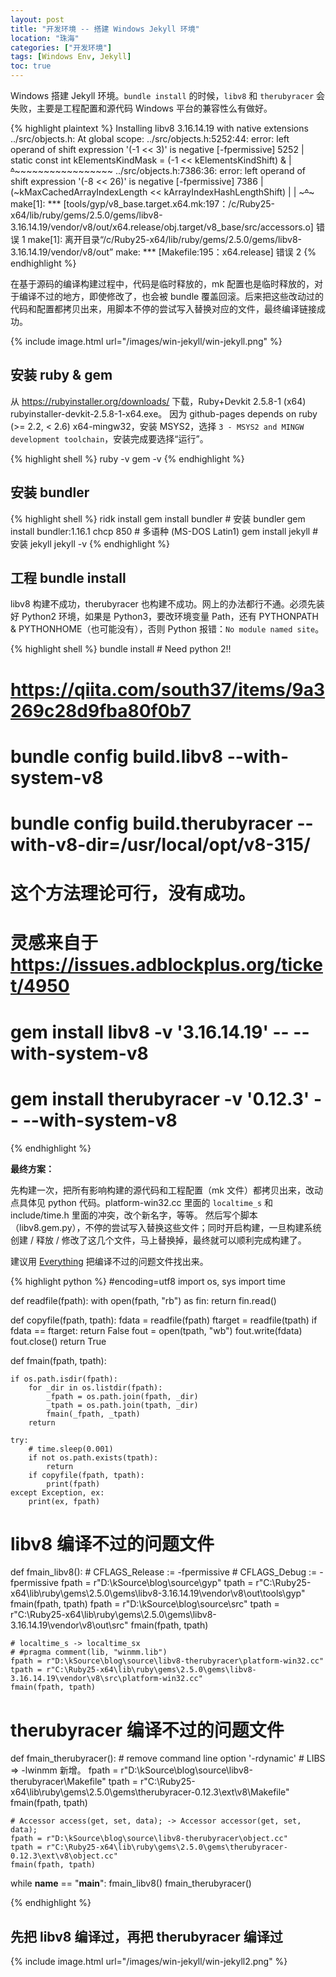 ```yaml
---
layout: post
title: "开发环境 -- 搭建 Windows Jekyll 环境"
location: "珠海"
categories: ["开发环境"]
tags: [Windows Env, Jekyll]
toc: true
---
```


Windows 搭建 Jekyll 环境。`bundle install` 的时候，`libv8` 和 `therubyracer` 会失败，主要是工程配置和源代码 Windows 平台的兼容性么有做好。

{% highlight plaintext %}
Installing libv8 3.16.14.19 with native extensions
../src/objects.h: At global scope:
../src/objects.h:5252:44: error: left operand of shift expression '(-1 << 3)' is negative [-fpermissive]
 5252 |   static const int kElementsKindMask = (-1 << kElementsKindShift) &
      |                                        ~~~~^~~~~~~~~~~~~~~~~~~~~~
../src/objects.h:7386:36: error: left operand of shift expression '(-8 << 26)' is negative [-fpermissive]
 7386 |       (~kMaxCachedArrayIndexLength << kArrayIndexHashLengthShift) |
      |       ~~~~~~~~~~~~~~~~~~~~~~~~~~~~~^~~~~~~~~~~~~~~~~~~~~~~~~~~~~~
make[1]: *** [tools/gyp/v8_base.target.x64.mk:197：/c/Ruby25-x64/lib/ruby/gems/2.5.0/gems/libv8-3.16.14.19/vendor/v8/out/x64.release/obj.target/v8_base/src/accessors.o] 错误 1
make[1]: 离开目录“/c/Ruby25-x64/lib/ruby/gems/2.5.0/gems/libv8-3.16.14.19/vendor/v8/out”
make: *** [Makefile:195：x64.release] 错误 2
{% endhighlight %}

在基于源码的编译构建过程中，代码是临时释放的，mk 配置也是临时释放的，对于编译不过的地方，即使修改了，也会被 bundle 覆盖回滚。后来把这些改动过的代码和配置都拷贝出来，用脚本不停的尝试写入替换对应的文件，最终编译链接成功。

{% include image.html url="/images/win-jekyll/win-jekyll.png" %}


## 安装 ruby & gem

从 <https://rubyinstaller.org/downloads/> 下载，Ruby+Devkit 2.5.8-1 (x64) rubyinstaller-devkit-2.5.8-1-x64.exe。
因为 github-pages depends on ruby (>= 2.2, < 2.6) x64-mingw32，安装 MSYS2，选择 `3 - MSYS2 and MINGW development toolchain`，安装完成要选择“运行”。

{% highlight shell %}
ruby -v
gem -v
{% endhighlight %}


## 安装 bundler

{% highlight shell %}
ridk install
gem install bundler # 安装 bundler
gem install bundler:1.16.1
chcp 850 # 多语种 (MS-DOS Latin1)
gem install jekyll # 安装 jekyll
jekyll -v
{% endhighlight %}


## 工程 bundle install

libv8 构建不成功，therubyracer 也构建不成功。网上的办法都行不通。必须先装好 Python2 环境，如果是 Python3，要改环境变量 Path，还有 PYTHONPATH & PYTHONHOME（也可能没有），否则 Python 报错：`No module named site`。

{% highlight shell %}
bundle install # Need python 2!!
# https://qiita.com/south37/items/9a3269c28d9fba80f0b7
# bundle config build.libv8 --with-system-v8
# bundle config build.therubyracer --with-v8-dir=/usr/local/opt/v8-315/
# 这个方法理论可行，没有成功。
# 灵感来自于 https://issues.adblockplus.org/ticket/4950
# gem install libv8 -v '3.16.14.19' -- --with-system-v8
# gem install therubyracer -v '0.12.3' -- --with-system-v8
{% endhighlight %}

**最终方案：**

先构建一次，把所有影响构建的源代码和工程配置（mk 文件）都拷贝出来，改动点具体见 python 代码。platform-win32.cc 里面的 `localtime_s` 和 include/time.h 里面的冲突，改个新名字，等等。
然后写个脚本（libv8.gem.py），不停的尝试写入替换这些文件；同时开启构建，一旦构建系统创建 / 释放 / 修改了这几个文件，马上替换掉，最终就可以顺利完成构建了。

建议用 [Everything](https://www.voidtools.com/zh-cn/) 把编译不过的问题文件找出来。

{% highlight python %}
#encoding=utf8
import os, sys
import time

def readfile(fpath):
    with open(fpath, "rb") as fin:
        return fin.read()

def copyfile(fpath, tpath):
    fdata = readfile(fpath)
    ftarget = readfile(tpath)
    if fdata == ftarget:
        return False
    fout = open(tpath, "wb")
    fout.write(fdata)
    fout.close()
    return True

def fmain(fpath, tpath):

    if os.path.isdir(fpath):
        for _dir in os.listdir(fpath):
            _fpath = os.path.join(fpath, _dir)
            _tpath = os.path.join(tpath, _dir)
            fmain(_fpath, _tpath)
        return

    try:
        # time.sleep(0.001)
        if not os.path.exists(tpath):
            return
        if copyfile(fpath, tpath):
            print(fpath)
    except Exception, ex:
        print(ex, fpath)

# libv8 编译不过的问题文件
def fmain_libv8():
    # CFLAGS_Release := -fpermissive
    # CFLAGS_Debug := -fpermissive
    fpath = r"D:\kSource\blog\source\gyp"
    tpath = r"C:\Ruby25-x64\lib\ruby\gems\2.5.0\gems\libv8-3.16.14.19\vendor\v8\out\tools\gyp"
    fmain(fpath, tpath)
    fpath = r"D:\kSource\blog\source\src"
    tpath = r"C:\Ruby25-x64\lib\ruby\gems\2.5.0\gems\libv8-3.16.14.19\vendor\v8\out\src"
    fmain(fpath, tpath)

    # localtime_s -> localtime_sx
    # #pragma comment(lib, "winmm.lib")
    fpath = r"D:\kSource\blog\source\libv8-therubyracer\platform-win32.cc"
    tpath = r"C:\Ruby25-x64\lib\ruby\gems\2.5.0\gems\libv8-3.16.14.19\vendor\v8\src\platform-win32.cc"
    fmain(fpath, tpath)

# therubyracer 编译不过的问题文件
def fmain_therubyracer():
    # remove command line option '-rdynamic'
    # LIBS => -lwinmm 新增。
    fpath = r"D:\kSource\blog\source\libv8-therubyracer\Makefile"
    tpath = r"C:\Ruby25-x64\lib\ruby\gems\2.5.0\gems\therubyracer-0.12.3\ext\v8\Makefile"
    fmain(fpath, tpath)

    # Accessor access(get, set, data); -> Accessor accessor(get, set, data);
    fpath = r"D:\kSource\blog\source\libv8-therubyracer\object.cc"
    tpath = r"C:\Ruby25-x64\lib\ruby\gems\2.5.0\gems\therubyracer-0.12.3\ext\v8\object.cc"
    fmain(fpath, tpath)

while __name__ == "__main__":
    fmain_libv8()
    fmain_therubyracer()

{% endhighlight %}


## 先把 libv8 编译过，再把 therubyracer 编译过

{% include image.html url="/images/win-jekyll/win-jekyll2.png" %}
